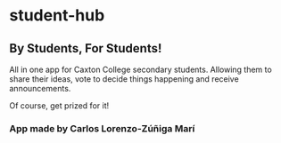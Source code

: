 # student-hub

## By Students, For Students!

All in one app for Caxton College secondary students. 
Allowing them to share their ideas, vote to decide things happening and receive
announcements.

Of course, get prized for it!

### App made by Carlos Lorenzo-Zúñiga Marí